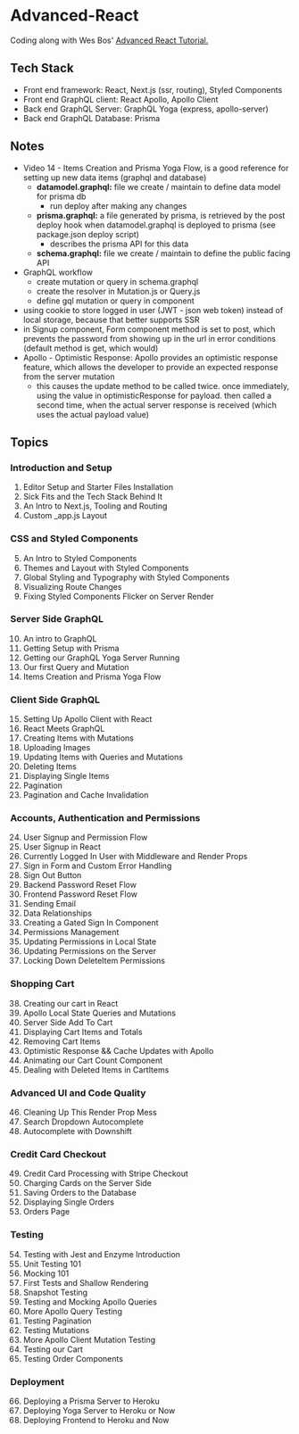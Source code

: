 # Advanced-React

Coding along with Wes Bos' [Advanced React Tutorial.](https://advancedreact.com/)

## Tech Stack
* Front end framework: React, Next.js (ssr, routing), Styled Components
* Front end GraphQL client: React Apollo, Apollo Client
* Back end GraphQL Server: GraphQL Yoga (express, apollo-server)
* Back end GraphQL Database: Prisma

## Notes
* Video 14 - Items Creation and Prisma Yoga Flow, is a good reference for setting up new data items (graphql and database)
  - **datamodel.graphql:** file we create / maintain to define data model for prisma db
    + run deploy after making any changes
  - **prisma.graphql:** a file generated by prisma, is retrieved by the post deploy hook when datamodel.graphql is deployed to prisma (see package.json deploy script)
    + describes the prisma API for this data
  - **schema.graphql:** file we create / maintain to define the public facing API
* GraphQL workflow
  - create mutation or query in schema.graphql
  - create the resolver in Mutation.js or Query.js
  - define gql mutation or query in component
* using cookie to store logged in user (JWT - json web token) instead of local storage, because that better supports SSR
* in Signup component, Form component method is set to post, which prevents the password from showing up in the url in error conditions (default method is get, which would)
* Apollo - Optimistic Response: Apollo provides an optimistic response feature, which allows the developer to provide an expected response from the server mutation
  - this causes the update method to be called twice. once immediately, using the value in optimisticResponse for payload. then called a second time, when the actual server response is received (which uses the actual payload value)

  
## Topics

### Introduction and Setup
1. Editor Setup and Starter Files Installation
2. Sick Fits and the Tech Stack Behind It
3. An Intro to Next.js, Tooling and Routing
4. Custom _app.js Layout

### CSS and Styled Components
5. An Intro to Styled Components
6. Themes and Layout with Styled Components
7. Global Styling and Typography with Styled Components
8. Visualizing Route Changes
9. Fixing Styled Components Flicker on Server Render

### Server Side GraphQL
10. An intro to GraphQL
11. Getting Setup with Prisma
12. Getting our GraphQL Yoga Server Running
13. Our first Query and Mutation
14. Items Creation and Prisma Yoga Flow

### Client Side GraphQL
15. Setting Up Apollo Client with React
16. React Meets GraphQL
17. Creating Items with Mutations
18. Uploading Images
19. Updating Items with Queries and Mutations
20. Deleting Items
21. Displaying Single Items
22. Pagination
23. Pagination and Cache Invalidation

### Accounts, Authentication and Permissions
24. User Signup and Permission Flow
25. User Signup in React
26. Currently Logged In User with Middleware and Render Props
27. Sign in Form and Custom Error Handling
28. Sign Out Button
29. Backend Password Reset Flow
30. Frontend Password Reset Flow
31. Sending Email
32. Data Relationships
33. Creating a Gated Sign In Component
34. Permissions Management
35. Updating Permissions in Local State
36. Updating Permissions on the Server
37. Locking Down DeleteItem Permissions

### Shopping Cart
38. Creating our cart in React
39. Apollo Local State Queries and Mutations
40. Server Side Add To Cart
41. Displaying Cart Items and Totals
42. Removing Cart Items
43. Optimistic Response && Cache Updates with Apollo
44. Animating our Cart Count Component
45. Dealing with Deleted Items in CartItems

### Advanced UI and Code Quality
46. Cleaning Up This Render Prop Mess
47. Search Dropdown Autocomplete
48. Autocomplete with Downshift

### Credit Card Checkout
49. Credit Card Processing with Stripe Checkout
50. Charging Cards on the Server Side
51. Saving Orders to the Database
52. Displaying Single Orders
53. Orders Page

### Testing
54. Testing with Jest and Enzyme Introduction
55. Unit Testing 101
56. Mocking 101
57. First Tests and Shallow Rendering
58. Snapshot Testing
59. Testing and Mocking Apollo Queries
60. More Apollo Query Testing
61. Testing Pagination
62. Testing Mutations
63. More Apollo Client Mutation Testing
64. Testing our Cart
65. Testing Order Components

### Deployment
66. Deploying a Prisma Server to Heroku
67. Deploying Yoga Server to Heroku or Now
68. Deploying Frontend to Heroku and Now
